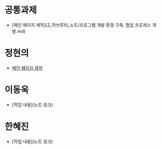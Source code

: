 # 공통과제
- [메인 페이지 제작](2_하브루타_노트/프로그램 개발 환경 구축, 협업 프로세스 개발.md)

# 정현의
- [메인 페이지 제작](2_하브루타_노트/2_하브루타_노트_예시.md)

# 이동욱
- [작업 내용](노트 링크)

# 한혜진
- [작업 내용](노트 링크)
